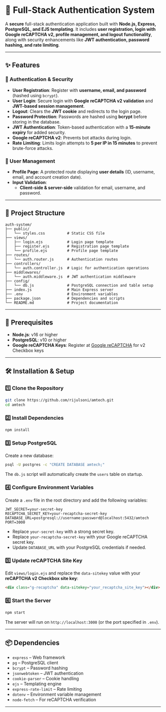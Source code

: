 # 🚀 Full-Stack Authentication System

A **secure** full-stack authentication application built with **Node.js, Express, PostgreSQL, and EJS templating**. It includes **user registration, login with Google reCAPTCHA v2, profile management, and logout functionality**, along with security enhancements like **JWT authentication, password hashing, and rate limiting**.

---

## ✨ Features  

### 🔑 Authentication & Security  
- **User Registration**: Register with **username, email, and password** (hashed using `bcrypt`).  
- **User Login**: Secure login with **Google reCAPTCHA v2 validation** and **JWT-based session management**.  
- **Logout**: Clears the **JWT cookie** and redirects to the login page.  
- **Password Protection**: Passwords are hashed using **bcrypt** before storing in the database.  
- **JWT Authentication**: Token-based authentication with a **15-minute expiry** for added security.  
- **Google reCAPTCHA v2**: Prevents bot attacks during login.  
- **Rate Limiting**: Limits login attempts to **5 per IP in 15 minutes** to prevent brute-force attacks.  

### 📌 User Management  
- **Profile Page**: A protected route displaying **user details** (ID, username, email, and account creation date).  
- **Input Validation**:  
  - **Client-side & server-side** validation for email, username, and password.  

---

## 📂 Project Structure  

```
auth-system/
├── public/
│   └── styles.css          # Static CSS file
├── views/
│   ├── login.ejs           # Login page template
│   ├── register.ejs        # Registration page template
│   └── profile.ejs         # Profile page template
├── routes/
│   └── auth.router.js      # Authentication routes
├── controllers/
│   └── auth.controller.js  # Logic for authentication operations
├── middlewares/
│   └── auth.middleware.js  # JWT authentication middleware
├── config/
│   └── db.js               # PostgreSQL connection and table setup
├── index.js                # Main Express server
├── .env                    # Environment variables
├── package.json            # Dependencies and scripts
└── README.md               # Project documentation
```

---

## 📌 Prerequisites  
- **Node.js**: v16 or higher  
- **PostgreSQL**: v10 or higher  
- **Google reCAPTCHA Keys**: Register at [Google reCAPTCHA](https://www.google.com/recaptcha/admin) for v2 Checkbox keys  

---

## 🛠 Installation & Setup  

### 1️⃣ Clone the Repository  
```bash
git clone https://github.com/rijulsoni/amtech.git
cd amtech
```

### 2️⃣ Install Dependencies  
```bash
npm install
```

### 3️⃣ Setup PostgreSQL  
Create a new database:
```bash
psql -U postgres -c "CREATE DATABASE amtech;"
```
The `db.js` script will automatically create the `users` table on startup.

### 4️⃣ Configure Environment Variables  
Create a `.env` file in the root directory and add the following variables:
```env
JWT_SECRET=your-secret-key
RECAPTCHA_SECRET_KEY=your-recaptcha-secret-key
DATABASE_URL=postgresql://username:password@localhost:5432/amtech
PORT=3000
```
- Replace `your-secret-key` with a strong secret key.  
- Replace `your-recaptcha-secret-key` with your Google reCAPTCHA secret key.  
- Update `DATABASE_URL` with your PostgreSQL credentials if needed.  

### 5️⃣ Update reCAPTCHA Site Key  
Edit `views/login.ejs` and replace the `data-sitekey` value with your **reCAPTCHA v2 Checkbox site key**:
```html
<div class="g-recaptcha" data-sitekey="your_recaptcha_site_key"></div>
```

### 6️⃣ Start the Server  
```bash
npm start
```
The server will run on `http://localhost:3000` (or the port specified in `.env`).

---

## 📦 Dependencies  
- `express` – Web framework  
- `pg` – PostgreSQL client  
- `bcrypt` – Password hashing  
- `jsonwebtoken` – JWT authentication  
- `cookie-parser` – Cookie handling  
- `ejs` – Templating engine  
- `express-rate-limit` – Rate limiting  
- `dotenv` – Environment variable management  
- `node-fetch` – For reCAPTCHA verification  

---